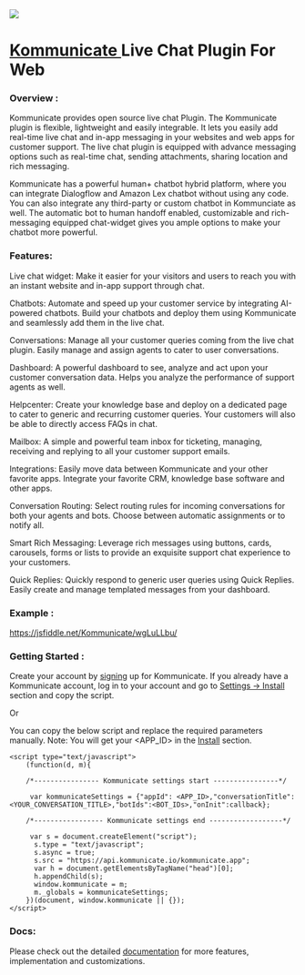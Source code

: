 <img src="https://kommunicate-prod.s3.amazonaws.com/logo/Header.jpg" />

# [Kommunicate ](https://www.kommunicate.io/?utm_source=github&utm_medium=readme&utm_campaign=web)Live Chat Plugin For Web


### Overview :

Kommunicate provides open source live chat Plugin. The Kommunicate plugin is flexible, lightweight and easily integrable. 
It lets you easily add real-time live chat and in-app messaging in your websites and web apps for customer support. The live chat plugin is equipped with advance messaging options such as real-time chat, sending attachments, sharing location and rich messaging.

Kommunicate has a powerful human+ chatbot hybrid platform, where you can integrate Dialogflow and Amazon Lex chatbot without using any code. You can also integrate any third-party or custom chatbot in Kommunciate as well. The automatic bot to human handoff enabled, customizable and rich-messaging equipped chat-widget gives you ample options to make your chatbot more powerful. 


### Features:

Live chat widget:  Make it easier for your visitors and users to reach you with an instant website and in-app support through chat. 

Chatbots: Automate and speed up your customer service by integrating AI-powered chatbots. Build your chatbots and deploy them using Kommunicate and seamlessly add them in the live chat.

Conversations: Manage all your customer queries coming from the live chat plugin. Easily manage and assign agents to cater to user conversations.

Dashboard: A powerful dashboard to see, analyze and act upon your customer conversation data. Helps you analyze the performance of support agents as well.

Helpcenter: Create your knowledge base and deploy on a dedicated page to cater to generic and recurring customer queries. Your customers will also be able to directly access FAQs in chat.

Mailbox: A simple and powerful team inbox for ticketing, managing, receiving and replying to all your customer support emails. 

Integrations: Easily move data between Kommunicate and your other favorite apps. Integrate your favorite CRM, knowledge base software and other apps.

Conversation Routing: Select routing rules for incoming conversations for both your agents and bots. Choose between automatic assignments or to notify all.

Smart Rich Messaging: Leverage rich messages using buttons, cards, carousels, forms or lists to provide an exquisite support chat experience to your customers.

Quick Replies: Quickly respond to generic user queries using Quick Replies. Easily create and manage templated messages from your dashboard.

### Example :

https://jsfiddle.net/Kommunicate/wgLuLLbu/

### Getting Started :

Create your account by [signing](https://www.kommunicate.io/?utm_source=github&utm_medium=readme&utm_campaign=web) up for Kommunicate. If you already have a Kommunicate account, log in to your account and go to [Settings -> Install](https://dashboard.kommunicate.io/settings/install) section and copy the script.

Or

You can copy the below script and replace the required parameters manually. Note: You will get your <APP_ID> in the [Install](https://dashboard.kommunicate.io/settings/install) section. 


```
<script type="text/javascript">
    (function(d, m){

    /*---------------- Kommunicate settings start ----------------*/

     var kommunicateSettings = {"appId": <APP_ID>,"conversationTitle":<YOUR_CONVERSATION_TITLE>,"botIds":<BOT_IDs>,"onInit":callback};

    /*----------------- Kommunicate settings end ------------------*/

     var s = document.createElement("script");
      s.type = "text/javascript";
      s.async = true;
      s.src = "https://api.kommunicate.io/kommunicate.app";
      var h = document.getElementsByTagName("head")[0];
      h.appendChild(s);
      window.kommunicate = m;
      m._globals = kommunicateSettings;
    })(document, window.kommunicate || {});
</script>
```

### Docs:

Please check out the detailed [documentation](https://docs.kommunicate.io/docs/web-installation.html) for more features, implementation and customizations.
